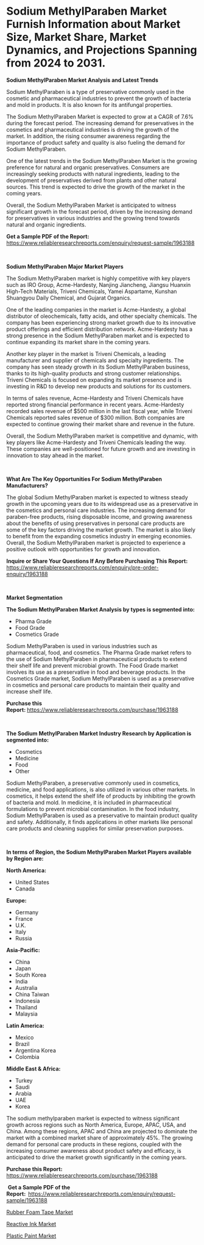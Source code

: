 <p><h1>Sodium MethylParaben Market Furnish Information about Market Size, Market Share, Market Dynamics, and Projections Spanning from 2024 to 2031.</h1></p><p><strong>Sodium MethylParaben Market Analysis and Latest Trends</strong></p>
<p><p>Sodium MethylParaben is a type of preservative commonly used in the cosmetic and pharmaceutical industries to prevent the growth of bacteria and mold in products. It is also known for its antifungal properties.</p><p>The Sodium MethylParaben Market is expected to grow at a CAGR of 7.6% during the forecast period. The increasing demand for preservatives in the cosmetics and pharmaceutical industries is driving the growth of the market. In addition, the rising consumer awareness regarding the importance of product safety and quality is also fueling the demand for Sodium MethylParaben.</p><p>One of the latest trends in the Sodium MethylParaben Market is the growing preference for natural and organic preservatives. Consumers are increasingly seeking products with natural ingredients, leading to the development of preservatives derived from plants and other natural sources. This trend is expected to drive the growth of the market in the coming years.</p><p>Overall, the Sodium MethylParaben Market is anticipated to witness significant growth in the forecast period, driven by the increasing demand for preservatives in various industries and the growing trend towards natural and organic ingredients.</p></p>
<p><strong>Get a Sample PDF of the Report:&nbsp;</strong> <a href="https://www.reliableresearchreports.com/enquiry/request-sample/1963188">https://www.reliableresearchreports.com/enquiry/request-sample/1963188</a></p>
<p>&nbsp;</p>
<p><strong>Sodium MethylParaben Major Market Players</strong></p>
<p><p>The Sodium MethylParaben market is highly competitive with key players such as IRO Group, Acme-Hardesty, Nanjing Jiancheng, Jiangsu Huanxin High-Tech Materials, Triveni Chemicals, Yamei Aspartame, Kunshan Shuangyou Daily Chemical, and Gujarat Organics. </p><p>One of the leading companies in the market is Acme-Hardesty, a global distributor of oleochemicals, fatty acids, and other specialty chemicals. The company has been experiencing strong market growth due to its innovative product offerings and efficient distribution network. Acme-Hardesty has a strong presence in the Sodium MethylParaben market and is expected to continue expanding its market share in the coming years.</p><p>Another key player in the market is Triveni Chemicals, a leading manufacturer and supplier of chemicals and specialty ingredients. The company has seen steady growth in its Sodium MethylParaben business, thanks to its high-quality products and strong customer relationships. Triveni Chemicals is focused on expanding its market presence and is investing in R&D to develop new products and solutions for its customers.</p><p>In terms of sales revenue, Acme-Hardesty and Triveni Chemicals have reported strong financial performance in recent years. Acme-Hardesty recorded sales revenue of $500 million in the last fiscal year, while Triveni Chemicals reported sales revenue of $300 million. Both companies are expected to continue growing their market share and revenue in the future.</p><p>Overall, the Sodium MethylParaben market is competitive and dynamic, with key players like Acme-Hardesty and Triveni Chemicals leading the way. These companies are well-positioned for future growth and are investing in innovation to stay ahead in the market.</p></p>
<p>&nbsp;</p>
<p><strong>What Are The Key Opportunities For Sodium MethylParaben Manufacturers?</strong></p>
<p><p>The global Sodium MethylParaben market is expected to witness steady growth in the upcoming years due to its widespread use as a preservative in the cosmetics and personal care industries. The increasing demand for paraben-free products, rising disposable income, and growing awareness about the benefits of using preservatives in personal care products are some of the key factors driving the market growth. The market is also likely to benefit from the expanding cosmetics industry in emerging economies. Overall, the Sodium MethylParaben market is projected to experience a positive outlook with opportunities for growth and innovation.</p></p>
<p><strong>Inquire or Share Your Questions If Any Before Purchasing This Report:</strong> <a href="https://www.reliableresearchreports.com/enquiry/pre-order-enquiry/1963188">https://www.reliableresearchreports.com/enquiry/pre-order-enquiry/1963188</a></p>
<p>&nbsp;</p>
<p><strong>Market Segmentation</strong></p>
<p><strong>The Sodium MethylParaben Market Analysis by types is segmented into:</strong></p>
<p><ul><li>Pharma Grade</li><li>Food Grade</li><li>Cosmetics Grade</li></ul></p>
<p><p>Sodium MethylParaben is used in various industries such as pharmaceutical, food, and cosmetics. The Pharma Grade market refers to the use of Sodium MethylParaben in pharmaceutical products to extend their shelf life and prevent microbial growth. The Food Grade market involves its use as a preservative in food and beverage products. In the Cosmetics Grade market, Sodium MethylParaben is used as a preservative in cosmetics and personal care products to maintain their quality and increase shelf life.</p></p>
<p><strong>Purchase this Report:&nbsp;</strong><a href="https://www.reliableresearchreports.com/purchase/1963188">https://www.reliableresearchreports.com/purchase/1963188</a></p>
<p>&nbsp;</p>
<p><strong>The Sodium MethylParaben Market Industry Research by Application is segmented into:</strong></p>
<p><ul><li>Cosmetics</li><li>Medicine</li><li>Food</li><li>Other</li></ul></p>
<p><p>Sodium MethylParaben, a preservative commonly used in cosmetics, medicine, and food applications, is also utilized in various other markets. In cosmetics, it helps extend the shelf life of products by inhibiting the growth of bacteria and mold. In medicine, it is included in pharmaceutical formulations to prevent microbial contamination. In the food industry, Sodium MethylParaben is used as a preservative to maintain product quality and safety. Additionally, it finds applications in other markets like personal care products and cleaning supplies for similar preservation purposes.</p></p>
<p>&nbsp;</p>
<p><strong>In terms of Region, the Sodium MethylParaben Market Players available by Region are:</strong></p>
<p>
    <p> <strong> North America: </strong>
        <ul>
            <li>United States</li>
            <li>Canada</li>
        </ul>
        </p> 
    <p> <strong> Europe: </strong>
        <ul>
            <li>Germany</li>
            <li>France</li>
            <li>U.K.</li>
            <li>Italy</li>
            <li>Russia</li>
        </ul>
        </p> 
    <p> <strong> Asia-Pacific: </strong>
        <ul>
            <li>China</li>
            <li>Japan</li>
            <li>South Korea</li>
            <li>India</li>
            <li>Australia</li>
            <li>China Taiwan</li>
            <li>Indonesia</li>
            <li>Thailand</li>
            <li>Malaysia</li>
        </ul>
        </p> 
    <p> <strong> Latin America: </strong>
        <ul>
            <li>Mexico</li>
            <li>Brazil</li>
            <li>Argentina Korea</li>
            <li>Colombia</li>
        </ul>
        </p> 
    <p> <strong> Middle East & Africa: </strong>
        <ul>
            <li>Turkey</li>
            <li>Saudi</li>
            <li>Arabia</li>
            <li>UAE</li>
            <li>Korea</li>
        </ul>
    </p>
    </p>
<p><p>The sodium methylparaben market is expected to witness significant growth across regions such as North America, Europe, APAC, USA, and China. Among these regions, APAC and China are projected to dominate the market with a combined market share of approximately 45%. The growing demand for personal care products in these regions, coupled with the increasing consumer awareness about product safety and efficacy, is anticipated to drive the market growth significantly in the coming years.</p></p>
<p><strong>Purchase this Report: </strong><a href="https://www.reliableresearchreports.com/purchase/1963188">https://www.reliableresearchreports.com/purchase/1963188</a></p>
<p>&nbsp;<strong>Get a Sample PDF of the Report:&nbsp;&nbsp;</strong><a href="https://www.reliableresearchreports.com/enquiry/request-sample/1963188">https://www.reliableresearchreports.com/enquiry/request-sample/1963188</a></p>
<p><strong></strong></p>
<p><p><a href="https://github.com/redneck06/Market-Research-Report-List-2/blob/main/rubber-foam-tape-market.md">Rubber Foam Tape Market</a></p><p><a href="https://github.com/nicoletavirag/Market-Research-Report-List-2/blob/main/reactive-ink-market.md">Reactive Ink Market</a></p><p><a href="https://github.com/mauripalmi/Market-Research-Report-List-2/blob/main/plastic-paint-market.md">Plastic Paint Market</a></p></p>